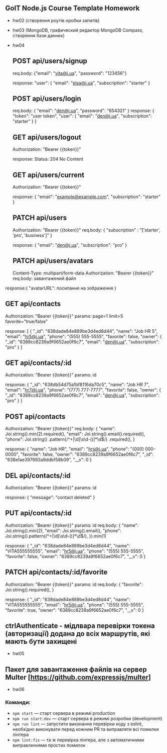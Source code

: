 ## GoIT Node.js Course Template Homework

- hw02 (створення роутів оробки запитів)
- hw03 (MongoDB, графический редактор MongoDB Compass, створення бази данних)
- hw04

  ## POST api/users/signup

  req.body:
  {"email": "vita@i.ua",
  "password": "123456"}

  response:
  "user": {
  "email": "elsa@i.ua",
  "subscription": "starter"
  }

  ## POST api/users/login

  req.body:
  {
  "email": "den@i.ua",
  "password": "654321"
  }
  response:
  {
  "token": "user token",
  "user": {
  "email": "den@i.ua",
  "subscription": "starter"
  }
  }

  ## GET api/users/logout

  Authorization: "Bearer {{token}}"

  response:
  Status: 204 No Content

  ## GET api/users/current

  Authorization: "Bearer {{token}}"

  response:
  {
  "email": "example@example.com",
  "subscription": "starter"
  }

  ## PATCH api/users

  Authorization: "Bearer {{token}}"
  req.body: {
  "subscription" : "['starter', 'pro', 'business']"
  }

  response: {
  "email": "den@i.ua",
  "subscription": "pro"
  }

  ## PATCH api/users/avatars

  Content-Type: multipart/form-data
  Authorization: "Bearer {{token}}"
  req.body: завантажений файл

response:{
"avatarURL": посилання на зображення
}

## GET api/contacts

Authorization: "Bearer {{token}}"
params:
page=1
limit=5
favorite="true/false"

response:
[
{
"_id": "638dade84e889be3d4ed8d44",
"name": "Job HR 5",
"email": "hr5@i.ua",
"phone": "(555) 555-5555",
"favorite": false,
"owner": {
"_id": "6389cc8239a9f6652ae0f6c7",
"email": "den@i.ua",
"subscription": "pro"
}
]

## GET api/contacts/:id

Authorization: "Bearer {{token}}"
params:
id

response:
{
"\_id": "638db54d75a1bf8116da70c5",
"name": "Job HR 7",
"email": "hr7@i.ua",
"phone": "(777) 777-7777",
"favorite": false,
"owner": {
"\_id": "6389cc8239a9f6652ae0f6c7",
"email": "den@i.ua",
"subscription": "pro"
}
}

## POST api/contacts

Authorization: "Bearer {{token}}"
req.body: {
"name": Joi.string().min(2).required(),
"email": Joi.string().email().required(),
"phone": Joi.string()
.pattern(/^\+|\d[\s\d\-\(\)]\*\d$/)
.required(),
}

response:
{
"name": "Job HR",
"email": "hrs@i.ua",
"phone": "(000) 000-0000",
"favorite": false,
"owner": "6389cc8239a9f6652ae0f6c7",
"\_id": "638efae397693a9ddbf58b09",
"\_\_v": 0
}

## DEL api/contacts/:id

Authorization: "Bearer {{token}}"
params:
id

response:
{
"message": "contact deleted"
}

## PUT api/contacts/:id

Authorization: "Bearer {{token}}"
params:
id
req.body: {
"name": Joi.string().min(2),
"email": Joi.string().email(),
"phone": Joi.string().pattern(/^\+|\d[\s\d\-\(\)]\*\d$/),
}).min(1)

response:
{
"\_id": "638dade84e889be3d4ed8d44",
"name": "VITA555555555",
"email": "hr5@i.ua",
"phone": "(555) 555-5555",
"favorite": false,
"owner": "6389cc8239a9f6652ae0f6c7",
"\_\_v": 0
}

## PATCH api/contacts/:id/favorite

Authorization: "Bearer {{token}}"
params:
id
req.body: {
"favorite": Joi.string().required(),
}

response:
{
"\_id": "638dade84e889be3d4ed8d44",
"name": "VITA555555555",
"email": "hr5@i.ua",
"phone": "(555) 555-5555",
"favorite": true,
"owner": "6389cc8239a9f6652ae0f6c7",
"\_\_v": 0
}

## ctrlAuthenticate - мідлвара перевірки токена (авторизації) додана до всіх маршрутів, які мають бути захищені

- hw05

## Пакет для завантаження файлів на сервер Multer [https://github.com/expressjs/multer]

- hw06

### Команди:

- `npm start` &mdash; старт сервера в режимі production
- `npm run start:dev` &mdash; старт сервера в режимі розробки (development)
- `npm run lint` &mdash; запустити виконання перевірки коду з eslint, необхідно виконувати перед кожним PR та виправляти всі помилки лінтера
- `npm lint:fix` &mdash; та ж перевірка лінтера, але з автоматичними виправленнями простих помилок
